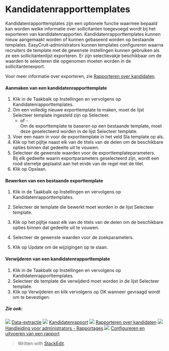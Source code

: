 # Kandidatenrapporttemplates

Kandidatenrapporttemplates zijn een optionele functie waarmee bepaald kan worden welke informatie over sollicitanten toegevoegd wordt bij het exporteren van kandidatenrapporten. Kandidatenrapporttemplates kunnen nieuw aangemaakt worden of kunnen gebaseerd worden op bestaande templates. EasyCruit-administrators kunnen templates configureren waarna recruiters de template met de gewenste instellingen kunnen gebruiken als ze een sollicitantenlijst exporteren. Er zijn selectievakje beschikbaar om de waarden te selecteren die opgenomen moeten worden in de sollicitantenexport.

Voor meer informatie over exporteren, zie  [Rapporteren over kandidaten](reporting_on_candidates.htm).

#### Aanmaken van een kandidatenrapporttemplate

1.  Klik in de  Taakbalk  op  Instellingen  en vervolgens op  Kandidatenrapporttemplates.
2.  Om een volledig nieuwe exporttemplate te maken, moet de lijst  Selecteer template  ingesteld zijn op  Selecteer.  
    - of -  
    Om de exporttemplate te baseren op een bestaande template, moet deze geselecteerd worden in de lijst  Selecteer template.
3.  Voer een naam in voor de exporttemplate in het veld  Sla template op als.
4.  Klik op het pijltje naast elk van de titels van de delen om de beschikbare opties binnen dat gedeelte uit te vouwen.
5.  Selecteer de gewenste waarden voor de exporttemplateparameters.  
    Bij elk gedeelte waarin exportparameters geselecteerd zijn, wordt een rood sterretje geplaatst aan het einde van de regel met de titel.
6.  Klik op  Opslaan.

#### Bewerken van een bestaande exporttemplate

1.  Klik in de  Taakbalk  op  Instellingen  en vervolgens op  Kandidatenrapporttemplates.
2.  Selecteer de template die bewerkt moet worden in de lijst  Selecteer template.
3.  Klik op het pijltje naast elk van de titels van de delen om de beschikbare opties binnen dat gedeelte uit te vouwen.  
    
4.  Selecteer de gewenste waarden voor de zoekparameters.
5.  Klik op  Update  om de wijzigingen op te slaan.

#### Verwijderen van een kandidatenrapporttemplate

1.  Klik in de  Taakbalk  op  Instellingen  en vervolgens op  Kandidatenrapporttemplates.
2.  Selecteer de template die verwijderd moet worden in de lijst  Selecteer template.
3.  Klik op  Verwijderen  en klik vervolgens op  OK  wanneer gevraagd wordt om te bevestigen.

##### Zie ook:

![](../Resources/Images/icon-document-link.png)  [Data-extractie](data_extract.htm)
![](../Resources/Images/icon-document-link.png)  [Kandidatenrapport](candidate_report.htm)
![](../Resources/Images/icon-document-link.png)  [Rapporteren over kandidaten](reporting_on_candidates.htm)
![](../Resources/Images/icon-document-link.png)  [Handleiding voor administrators - Rapportages](guide_for_administrators_reports.htm)
![](../Resources/Images/icon-document-link.png)  [Configureren en uitvoeren van een rapport](configuring_and_running_a_report.htm)


> Written with [StackEdit](https://stackedit.io/).
<!--stackedit_data:
eyJoaXN0b3J5IjpbMjAxNjU2NTAzNV19
-->